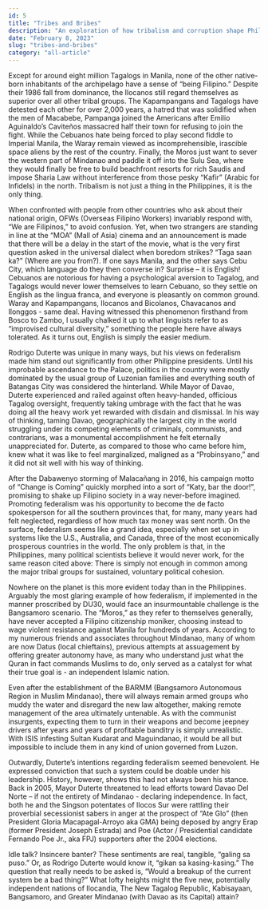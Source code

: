 ```yaml
---
id: 5
title: "Tribes and Bribes"
description: "An exploration of how tribalism and corruption shape Philippine politics and business dealings."
date: "February 8, 2023"
slug: "tribes-and-bribes"
category: "all-article"
---
```


Except for around eight million Tagalogs in Manila, none of the other native-born inhabitants of the archipelago have a sense of “being Filipino.” Despite their 1986 fall from dominance, the Ilocanos still regard themselves as superior over all other tribal groups. The Kapampangans and Tagalogs have detested each other for over 2,000 years, a hatred that was solidified when the men of Macabebe, Pampanga joined the Americans after Emilio Aguinaldo’s Caviteños massacred half their town for refusing to join the fight. While the Cebuanos hate being forced to play second fiddle to Imperial Manila, the Waray remain viewed as incomprehensible, irascible space aliens by the rest of the country. Finally, the Moros just want to sever the western part of Mindanao and paddle it off into the Sulu Sea, where they would finally be free to build beachfront resorts for rich Saudis and impose Sharia Law without interference from those pesky “Kafir” (Arabic for Infidels) in the north. Tribalism is not just a thing in the Philippines, it is the only thing.

When confronted with people from other countries who ask about their national origin, OFWs (Overseas Filipino Workers) invariably respond with, “We are Filipinos,” to avoid confusion. Yet, when two strangers are standing in line at the “MOA” (Mall of Asia) cinema and an announcement is made that there will be a delay in the start of the movie, what is the very first question asked in the universal dialect when boredom strikes? “Taga saan ka?” (Where are you from?). If one says Manila, and the other says Cebu City, which language do they then converse in? Surprise – it is English! Cebuanos are notorious for having a psychological aversion to Tagalog, and Tagalogs would never lower themselves to learn Cebuano, so they settle on English as the lingua franca, and everyone is pleasantly on common ground. Waray and Kapampangans, Ilocanos and Bicolanos, Chavacanos and Ilonggos - same deal. Having witnessed this phenomenon firsthand from Bosco to Zambo, I usually chalked it up to what linguists refer to as “improvised cultural diversity,” something the people here have always tolerated. As it turns out, English is simply the easier medium.

Rodrigo Duterte was unique in many ways, but his views on federalism made him stand out significantly from other Philippine presidents. Until his improbable ascendance to the Palace, politics in the country were mostly dominated by the usual group of Luzonian families and everything south of Batangas City was considered the hinterland. While Mayor of Davao, Duterte experienced and railed against often heavy-handed, officious Tagalog oversight, frequently taking umbrage with the fact that he was doing all the heavy work yet rewarded with disdain and dismissal. In his way of thinking, taming Davao, geographically the largest city in the world struggling under its competing elements of criminals, communists, and contrarians, was a monumental accomplishment he felt eternally unappreciated for. Duterte, as compared to those who came before him, knew what it was like to feel marginalized, maligned as a “Probinsyano,” and it did not sit well with his way of thinking.

After the Dabawenyo storming of Malacañang in 2016, his campaign motto of “Change is Coming” quickly morphed into a sort of “Katy, bar the door!”, promising to shake up Filipino society in a way never-before imagined. Promoting federalism was his opportunity to become the de facto spokesperson for all the southern provinces that, for many, many years had felt neglected, regardless of how much tax money was sent north. On the surface, federalism seems like a grand idea, especially when set up in systems like the U.S., Australia, and Canada, three of the most economically prosperous countries in the world. The only problem is that, in the Philippines, many political scientists believe it would never work, for the same reason cited above: There is simply not enough in common among the major tribal groups for sustained, voluntary political cohesion.

Nowhere on the planet is this more evident today than in the Philippines. Arguably the most glaring example of how federalism, if implemented in the manner proscribed by DU30, would face an insurmountable challenge is the Bangsamoro scenario. The “Moros,” as they refer to themselves generally, have never accepted a Filipino citizenship moniker, choosing instead to wage violent resistance against Manila for hundreds of years. According to my numerous friends and associates throughout Mindanao, many of whom are now Datus (local chieftains), previous attempts at assuagement by offering greater autonomy have, as many who understand just what the Quran in fact commands Muslims to do, only served as a catalyst for what their true goal is - an independent Islamic nation.

Even after the establishment of the BARMM (Bangsamoro Autonomous Region in Muslim Mindanao), there will always remain armed groups who muddy the water and disregard the new law altogether, making remote management of the area ultimately untenable. As with the communist insurgents, expecting them to turn in their weapons and become jeepney drivers after years and years of profitable banditry is simply unrealistic. With ISIS infesting Sultan Kudarat and Maguindanao, it would be all but impossible to include them in any kind of union governed from Luzon.

Outwardly, Duterte’s intentions regarding federalism seemed benevolent. He expressed conviction that such a system could be doable under his leadership. History, however, shows this had not always been his stance. Back in 2005, Mayor Duterte threatened to lead efforts toward Davao Del Norte – if not the entirety of Mindanao - declaring independence. In fact, both he and the Singson potentates of Ilocos Sur were rattling their proverbial secessionist sabers in anger at the prospect of “Ate Glo” (then President Gloria Macapagal-Arroyo aka GMA) being deposed by angry Erap (former President Joseph Estrada) and Poe (Actor / Presidential candidate Fernando Poe Jr., aka FPJ) supporters after the 2004 elections.

Idle talk? Insincere banter? These sentiments are real, tangible, “galing sa puso.” Or, as Rodrigo Duterte would know it, “gikan sa kasing-kasing.” The question that really needs to be asked is, “Would a breakup of the current system be a bad thing?” What lofty heights might the five new, potentially independent nations of Ilocandia, The New Tagalog Republic, Kabisayaan, Bangsamoro, and Greater Mindanao (with Davao as its Capital) attain?
